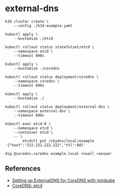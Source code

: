 # external-dns

```
k3d cluster create \
    --config ./k3d-example.yaml
```

```
kubectl apply \
    --kustomize ./etcd

kubectl rollout status statefulset/etcd \
    --namespace etcd \
    --timeout 600s
```

```
kubectl apply \
    --kustomize ./coredns

kubectl rollout status deployment/coredns \
    --namespace coredns \
    --timeout 600s
```

```
kubectl apply \
    --kustomize ./

kubectl rollout status deployment/external-dns \
    --namespace external-dns \
    --timeout 600s
```

```
kubectl exec etcd-0 \
    --namespace etcd \
    --container etcd \
    -- \
        etcdctl put /skydns/local/example '{"host":"222.222.222.222","ttl":60}'

dig @coredns.coredns example.local +noall +answer
```

## References

* [Setting up ExternalDNS for CoreDNS with minikube](https://kubernetes-sigs.github.io/external-dns/v0.14.2/tutorials/coredns)
* [CoreDNS: etcd](https://coredns.io/plugins/etcd)

